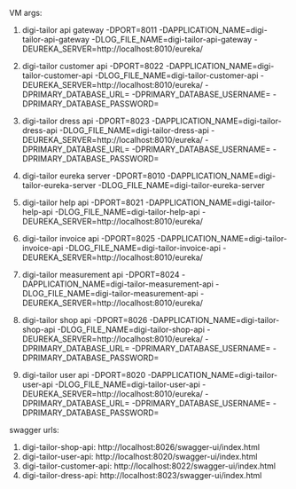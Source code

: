 VM args:
1. digi-tailor api gateway
   -DPORT=8011
   -DAPPLICATION_NAME=digi-tailor-api-gateway
   -DLOG_FILE_NAME=digi-tailor-api-gateway
   -DEUREKA_SERVER=http://localhost:8010/eureka/

2. digi-tailor customer api
   -DPORT=8022
   -DAPPLICATION_NAME=digi-tailor-customer-api
   -DLOG_FILE_NAME=digi-tailor-customer-api
   -DEUREKA_SERVER=http://localhost:8010/eureka/
   -DPRIMARY_DATABASE_URL=
   -DPRIMARY_DATABASE_USERNAME=
   -DPRIMARY_DATABASE_PASSWORD=

3. digi-tailor dress api
   -DPORT=8023
   -DAPPLICATION_NAME=digi-tailor-dress-api
   -DLOG_FILE_NAME=digi-tailor-dress-api
   -DEUREKA_SERVER=http://localhost:8010/eureka/
   -DPRIMARY_DATABASE_URL=
   -DPRIMARY_DATABASE_USERNAME=
   -DPRIMARY_DATABASE_PASSWORD=

4. digi-tailor eureka server
   -DPORT=8010
   -DAPPLICATION_NAME=digi-tailor-eureka-server
   -DLOG_FILE_NAME=digi-tailor-eureka-server

5. digi-tailor help api
   -DPORT=8021
   -DAPPLICATION_NAME=digi-tailor-help-api
   -DLOG_FILE_NAME=digi-tailor-help-api
   -DEUREKA_SERVER=http://localhost:8010/eureka/

6. digi-tailor invoice api
   -DPORT=8025
   -DAPPLICATION_NAME=digi-tailor-invoice-api
   -DLOG_FILE_NAME=digi-tailor-invoice-api
   -DEUREKA_SERVER=http://localhost:8010/eureka/

7. digi-tailor measurement api
   -DPORT=8024
   -DAPPLICATION_NAME=digi-tailor-measurement-api
   -DLOG_FILE_NAME=digi-tailor-measurement-api
   -DEUREKA_SERVER=http://localhost:8010/eureka/

8. digi-tailor shop api
   -DPORT=8026
   -DAPPLICATION_NAME=digi-tailor-shop-api
   -DLOG_FILE_NAME=digi-tailor-shop-api
   -DEUREKA_SERVER=http://localhost:8010/eureka/
   -DPRIMARY_DATABASE_URL=
   -DPRIMARY_DATABASE_USERNAME=
   -DPRIMARY_DATABASE_PASSWORD=

9. digi-tailor user api
   -DPORT=8020
   -DAPPLICATION_NAME=digi-tailor-user-api
   -DLOG_FILE_NAME=digi-tailor-user-api
   -DEUREKA_SERVER=http://localhost:8010/eureka/
   -DPRIMARY_DATABASE_URL=
   -DPRIMARY_DATABASE_USERNAME=
   -DPRIMARY_DATABASE_PASSWORD=

swagger urls:
1. digi-tailor-shop-api: http://localhost:8026/swagger-ui/index.html
2. digi-tailor-user-api: http://localhost:8020/swagger-ui/index.html
3. digi-tailor-customer-api: http://localhost:8022/swagger-ui/index.html
4. digi-tailor-dress-api: http://localhost:8023/swagger-ui/index.html
